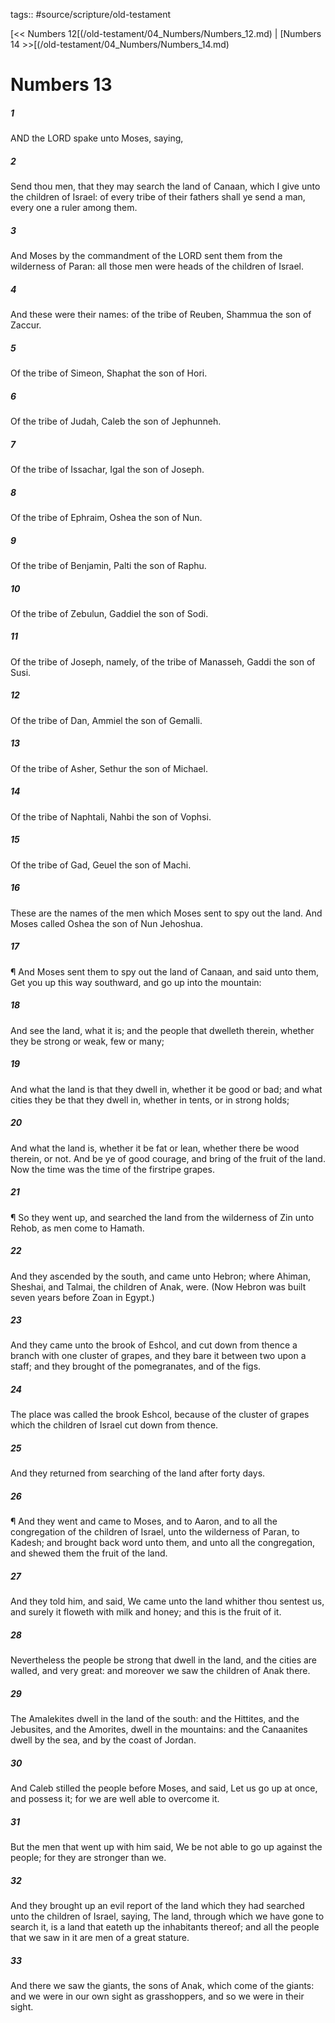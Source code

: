 tags:: #source/scripture/old-testament

[<< Numbers 12[(/old-testament/04_Numbers/Numbers_12.md) | [Numbers 14 >>[(/old-testament/04_Numbers/Numbers_14.md)

# Numbers 13

##### 1

AND the LORD spake unto Moses, saying,

##### 2

Send thou men, that they may search the land of Canaan, which I give unto the children of Israel: of every tribe of their fathers shall ye send a man, every one a ruler among them.

##### 3

And Moses by the commandment of the LORD sent them from the wilderness of Paran: all those men were heads of the children of Israel.

##### 4

And these were their names: of the tribe of Reuben, Shammua the son of Zaccur.

##### 5

Of the tribe of Simeon, Shaphat the son of Hori.

##### 6

Of the tribe of Judah, Caleb the son of Jephunneh.

##### 7

Of the tribe of Issachar, Igal the son of Joseph.

##### 8

Of the tribe of Ephraim, Oshea the son of Nun.

##### 9

Of the tribe of Benjamin, Palti the son of Raphu.

##### 10

Of the tribe of Zebulun, Gaddiel the son of Sodi.

##### 11

Of the tribe of Joseph, namely, of the tribe of Manasseh, Gaddi the son of Susi.

##### 12

Of the tribe of Dan, Ammiel the son of Gemalli.

##### 13

Of the tribe of Asher, Sethur the son of Michael.

##### 14

Of the tribe of Naphtali, Nahbi the son of Vophsi.

##### 15

Of the tribe of Gad, Geuel the son of Machi.

##### 16

These are the names of the men which Moses sent to spy out the land. And Moses called Oshea the son of Nun Jehoshua.

##### 17

¶ And Moses sent them to spy out the land of Canaan, and said unto them, Get you up this way southward, and go up into the mountain:

##### 18

And see the land, what it is; and the people that dwelleth therein, whether they be strong or weak, few or many;

##### 19

And what the land is that they dwell in, whether it be good or bad; and what cities they be that they dwell in, whether in tents, or in strong holds;

##### 20

And what the land is, whether it be fat or lean, whether there be wood therein, or not. And be ye of good courage, and bring of the fruit of the land. Now the time was the time of the firstripe grapes.

##### 21

¶ So they went up, and searched the land from the wilderness of Zin unto Rehob, as men come to Hamath.

##### 22

And they ascended by the south, and came unto Hebron; where Ahiman, Sheshai, and Talmai, the children of Anak, were. (Now Hebron was built seven years before Zoan in Egypt.)

##### 23

And they came unto the brook of Eshcol, and cut down from thence a branch with one cluster of grapes, and they bare it between two upon a staff; and they brought of the pomegranates, and of the figs.

##### 24

The place was called the brook Eshcol, because of the cluster of grapes which the children of Israel cut down from thence.

##### 25

And they returned from searching of the land after forty days.

##### 26

¶ And they went and came to Moses, and to Aaron, and to all the congregation of the children of Israel, unto the wilderness of Paran, to Kadesh; and brought back word unto them, and unto all the congregation, and shewed them the fruit of the land.

##### 27

And they told him, and said, We came unto the land whither thou sentest us, and surely it floweth with milk and honey; and this is the fruit of it.

##### 28

Nevertheless the people be strong that dwell in the land, and the cities are walled, and very great: and moreover we saw the children of Anak there.

##### 29

The Amalekites dwell in the land of the south: and the Hittites, and the Jebusites, and the Amorites, dwell in the mountains: and the Canaanites dwell by the sea, and by the coast of Jordan.

##### 30

And Caleb stilled the people before Moses, and said, Let us go up at once, and possess it; for we are well able to overcome it.

##### 31

But the men that went up with him said, We be not able to go up against the people; for they are stronger than we.

##### 32

And they brought up an evil report of the land which they had searched unto the children of Israel, saying, The land, through which we have gone to search it, is a land that eateth up the inhabitants thereof; and all the people that we saw in it are men of a great stature.

##### 33

And there we saw the giants, the sons of Anak, which come of the giants: and we were in our own sight as grasshoppers, and so we were in their sight.
